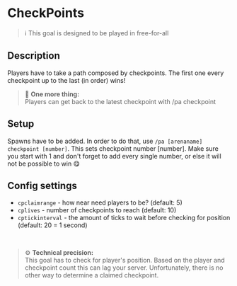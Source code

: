 # CheckPoints

> ℹ This goal is designed to be played in free-for-all

## Description

Players have to take a path composed by checkpoints. The first one every checkpoint up to the last (in order) wins!


> 🚩 **One more thing:**  
> Players can get back to the latest checkpoint with /pa checkpoint

## Setup

Spawns have to be added. In order to do that, use `/pa [arenaname] checkpoint [number]`. This sets checkpoint number [number].
Make sure you start with 1 and don't forget to add every single number, or else it will not be possible to win 😋

## Config settings  

- `cpclaimrange` - how near need players to be? (default: 5)
- `cplives` - number of checkpoints to reach (default: 10)
- `cptickinterval` - the amount of ticks to wait before checking for position (default: 20 = 1 second)

<br>

> ⚙ **Technical precision:**  
> This goal has to check for player's position. Based on the player and checkpoint count this can lag your server. 
> Unfortunately, there is no other way to determine a claimed checkpoint.
